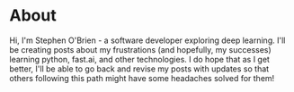 # About

Hi, I'm Stephen O'Brien - a software developer exploring deep learning. I'll be creating posts about my frustrations (and hopefully, my successes) learning python, fast.ai, and other technologies. I do hope that as I get better, I'll be able to go back and revise my posts with updates so that others following this path might have some headaches solved for them!
